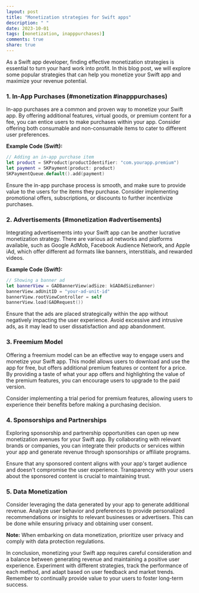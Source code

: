 ```yaml
---
layout: post
title: "Monetization strategies for Swift apps"
description: " "
date: 2023-10-01
tags: [monetization, inapppurchases)]
comments: true
share: true
---
```


As a Swift app developer, finding effective monetization strategies is essential to turn your hard work into profit. In this blog post, we will explore some popular strategies that can help you monetize your Swift app and maximize your revenue potential.

### 1. In-App Purchases (#monetization #inapppurchases)

In-app purchases are a common and proven way to monetize your Swift app. By offering additional features, virtual goods, or premium content for a fee, you can entice users to make purchases within your app. Consider offering both consumable and non-consumable items to cater to different user preferences.

**Example Code (Swift):**
```swift
// Adding an in-app purchase item
let product = SKProduct(productIdentifier: "com.yourapp.premium")
let payment = SKPayment(product: product)
SKPaymentQueue.default().add(payment)
```

Ensure the in-app purchase process is smooth, and make sure to provide value to the users for the items they purchase. Consider implementing promotional offers, subscriptions, or discounts to further incentivize purchases.

### 2. Advertisements (#monetization #advertisements)

Integrating advertisements into your Swift app can be another lucrative monetization strategy. There are various ad networks and platforms available, such as Google AdMob, Facebook Audience Network, and Apple iAd, which offer different ad formats like banners, interstitials, and rewarded videos.

**Example Code (Swift):**
```swift
// Showing a banner ad
let bannerView = GADBannerView(adSize: kGADAdSizeBanner)
bannerView.adUnitID = "your-ad-unit-id"
bannerView.rootViewController = self
bannerView.load(GADRequest())
```

Ensure that the ads are placed strategically within the app without negatively impacting the user experience. Avoid excessive and intrusive ads, as it may lead to user dissatisfaction and app abandonment.

### 3. Freemium Model

Offering a freemium model can be an effective way to engage users and monetize your Swift app. This model allows users to download and use the app for free, but offers additional premium features or content for a price. By providing a taste of what your app offers and highlighting the value of the premium features, you can encourage users to upgrade to the paid version.

Consider implementing a trial period for premium features, allowing users to experience their benefits before making a purchasing decision.

### 4. Sponsorships and Partnerships

Exploring sponsorship and partnership opportunities can open up new monetization avenues for your Swift app. By collaborating with relevant brands or companies, you can integrate their products or services within your app and generate revenue through sponsorships or affiliate programs.

Ensure that any sponsored content aligns with your app's target audience and doesn't compromise the user experience. Transparency with your users about the sponsored content is crucial to maintaining trust.

### 5. Data Monetization

Consider leveraging the data generated by your app to generate additional revenue. Analyze user behavior and preferences to provide personalized recommendations or insights to relevant businesses or advertisers. This can be done while ensuring privacy and obtaining user consent.

**Note:** When embarking on data monetization, prioritize user privacy and comply with data protection regulations.

In conclusion, monetizing your Swift app requires careful consideration and a balance between generating revenue and maintaining a positive user experience. Experiment with different strategies, track the performance of each method, and adapt based on user feedback and market trends. Remember to continually provide value to your users to foster long-term success.